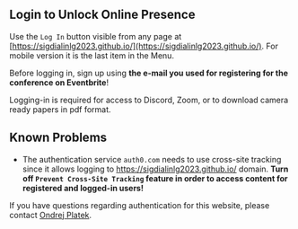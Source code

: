 ## Login to Unlock Online Presence 

Use the `Log In` button visible from any page at [https://sigdialinlg2023.github.io/](https://sigdialinlg2023.github.io/).
For mobile version it is the last item in the Menu.


Before logging in, sign up using **the e-mail you used for registering for the conference on Eventbrite**!

Logging-in is required for access to Discord, Zoom, or to download camera ready papers in pdf format.

## Known Problems
- The authentication service `auth0.com` needs to use cross-site tracking since it allows logging to https://sigdialinlg2023.github.io/ domain. <strong>Turn off `Prevent Cross-Site Tracking` feature in order to access content for registered and logged-in users!</strong>


If you have questions regarding authentication for this website, please contact <a href="https://ufal.mff.cuni.cz/ondrej-platek">Ondrej Platek</a>.

